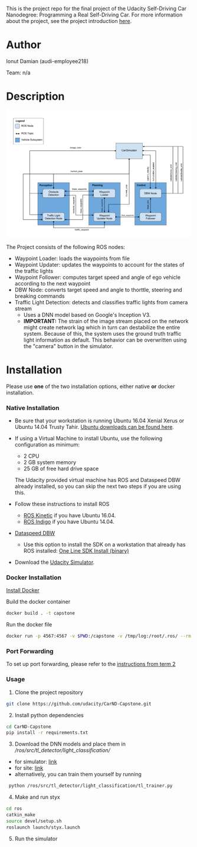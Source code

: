 This is the project repo for the final project of the Udacity Self-Driving Car Nanodegree: Programming a Real Self-Driving Car. For more information about the project, see the project introduction [here](https://classroom.udacity.com/nanodegrees/nd013/parts/6047fe34-d93c-4f50-8336-b70ef10cb4b2/modules/e1a23b06-329a-4684-a717-ad476f0d8dff/lessons/462c933d-9f24-42d3-8bdc-a08a5fc866e4/concepts/5ab4b122-83e6-436d-850f-9f4d26627fd9).

# Author

Ionut Damian (audi-employee218)

Team: n/a

# Description

![alt text](./imgs/final-project-ros-graph-v2.png)

The Project consists of the following ROS nodes:
* Waypoint Loader: loads the waypoints from file
* Waypoint Updater: updates the waypoints to account for the states of the traffic lights
* Waypoint Follower: computes target speed and angle of ego vehicle according to the next waypoint
* DBW Node: converts target speed and angle to thorttle, steering and breaking commands
* Traffic Light Detection: detects and classifies traffic lights from camera stream
    * Uses a DNN model based on Google's Inception V3.
    * **IMPORTANT:** The strain of the image stream placed on the network might create network lag which in turn can destabilize the entire system. Because of this, the system uses the ground truth traffic light information as default. This behavior can be overwritten using the "camera" button in the simulator.

# Installation
Please use **one** of the two installation options, either native **or** docker installation.

### Native Installation

* Be sure that your workstation is running Ubuntu 16.04 Xenial Xerus or Ubuntu 14.04 Trusty Tahir. [Ubuntu downloads can be found here](https://www.ubuntu.com/download/desktop).
* If using a Virtual Machine to install Ubuntu, use the following configuration as minimum:
  * 2 CPU
  * 2 GB system memory
  * 25 GB of free hard drive space

  The Udacity provided virtual machine has ROS and Dataspeed DBW already installed, so you can skip the next two steps if you are using this.

* Follow these instructions to install ROS
  * [ROS Kinetic](http://wiki.ros.org/kinetic/Installation/Ubuntu) if you have Ubuntu 16.04.
  * [ROS Indigo](http://wiki.ros.org/indigo/Installation/Ubuntu) if you have Ubuntu 14.04.
* [Dataspeed DBW](https://bitbucket.org/DataspeedInc/dbw_mkz_ros)
  * Use this option to install the SDK on a workstation that already has ROS installed: [One Line SDK Install (binary)](https://bitbucket.org/DataspeedInc/dbw_mkz_ros/src/81e63fcc335d7b64139d7482017d6a97b405e250/ROS_SETUP.md?fileviewer=file-view-default)
* Download the [Udacity Simulator](https://github.com/udacity/CarND-Capstone/releases).

### Docker Installation
[Install Docker](https://docs.docker.com/engine/installation/)

Build the docker container
```bash
docker build . -t capstone
```

Run the docker file
```bash
docker run -p 4567:4567 -v $PWD:/capstone -v /tmp/log:/root/.ros/ --rm -it capstone
```

### Port Forwarding
To set up port forwarding, please refer to the [instructions from term 2](https://s3-us-west-1.amazonaws.com/udacity-selfdrivingcar/files/Port+Forwarding.pdf)

### Usage

1. Clone the project repository
```bash
git clone https://github.com/udacity/CarND-Capstone.git
```

2. Install python dependencies
```bash
cd CarND-Capstone
pip install -r requirements.txt
```

3. Download the DNN models and place them in */ros/src/tl_detector/light_classification/*
* for simulator: [link](https://www.dropbox.com/s/hl2o1r5jtksuj2o/model.h5?dl=1)
* for site: [link](https://www.dropbox.com/s/bs2jipunexgzeis/model_site.h5?dl=1)
* alternatively, you can train them yourself by running
```bash
 python /ros/src/tl_detector/light_classification/tl_trainer.py
```

4. Make and run styx
```bash
cd ros
catkin_make
source devel/setup.sh
roslaunch launch/styx.launch
```
5. Run the simulator